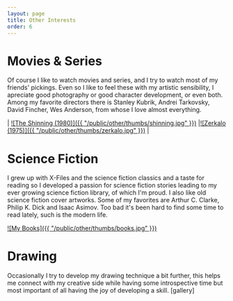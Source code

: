 ```yaml
---
layout: page
title: Other Interests
order: 6
---
```


Movies & Series
===============
Of course I like to watch movies and series, and I try to watch most of my 
friends' pickings. Even so I like to feel these with my artistic sensibility, I
apreciate good photography or good character development, or even both.
Among my favorite directors there is Stanley Kubrik, Andrei Tarkovsky, 
David Fincher, Wes Anderson, from whose I love almost everything.

| [![The Shinning (1980)]({{ "/public/other/thumbs/shinning.jpg" }})](http://www.imdb.com/title/tt0081505/ ) |[![Zerkalo (1975)]({{ "/public/other/thumbs/zerkalo.jpg" }})](http://www.imdb.com/title/tt0072443/ ) |

Science Fiction
===============
I grew up with X-Files and the science fiction classics and a taste for 
reading so I developed a passion for science fiction stories leading to my ever 
growing science fiction library, of which I'm proud. I also like old science
fiction cover artworks.
Some of my favorites are Arthur C. Clarke, Philip K. Dick and Isaac Asimov.
Too bad it's been hard to find some time to read lately, such is the modern life.

[![My Books]({{ "/public/other/thumbs/books.jpg" }})](/public/other/books.jpg )

Drawing
=======
Occasionally I try to develop my drawing technique a bit further, this
helps me connect with my creative side while having some introspective
time but most important of all having the joy of developing a skill.
[gallery]



